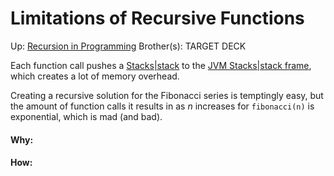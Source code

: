 # Limitations of Recursive Functions

Up: [Recursion in Programming](recursion_in_programming)
Brother(s):
TARGET DECK

Each function call pushes a [Stacks|stack](stacks|stack) to the [JVM Stacks|stack frame](jvm_stacks|stack_frame), which creates a lot of memory overhead.

Creating a recursive solution for the Fibonacci series is temptingly easy, but the amount of function calls it results in as $n$ increases for `fibonacci(n)` is exponential, which is mad (and bad).




































#### Why:
#### How:









